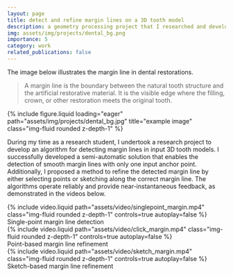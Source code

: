 ```yaml
---
layout: page
title: detect and refine margin lines on a 3D tooth model
description: a geometry processing project that I researched and developed while being a research student in Computer Graphics
img: assets/img/projects/dental_bg.png
importance: 5
category: work
related_publications: false
---
```


The image below illustrates the margin line in dental restorations. 
> A margin line is the boundary between the natural tooth structure and the artificial restorative material. 
> It is the visible edge where the filling, crown, or other restoration meets the original tooth.

<div class="row">
    <div class="mx-auto col-sm-8 mt-3 mt-md-0">
        {% include figure.liquid loading="eager" path="assets/img/projects/dental_bg.jpg" title="example image" class="img-fluid rounded z-depth-1" %}
    </div>
</div>

During my time as a research student, I undertook a research project to develop an algorithm for detecting margin lines in input 3D tooth models. I successfully developed a semi-automatic solution that enables the detection of smooth margin lines with only one input anchor point. Additionally, I proposed a method to refine the detected margin line by either selecting points or sketching along the correct margin line. The algorithms operate reliably and provide near-instantaneous feedback, as demonstrated in the videos below.

<div class="row">
    <div class="mx-auto col-sm-8 mt-3 mt-md-0">
        {% include video.liquid path="assets/video/singlepoint_margin.mp4" class="img-fluid rounded z-depth-1" controls=true autoplay=false %}
    </div>
</div>
<div class="caption">
    Single-point margin line detection
</div>


<div class="row">
    <div class="mx-auto col-sm-8 mt-3 mt-md-0">
        {% include video.liquid path="assets/video/click_margin.mp4" class="img-fluid rounded z-depth-1" controls=true autoplay=false %}
    </div>
</div>
<div class="caption">
    Point-based margin line refinement
</div>

<div class="row">
    <div class="mx-auto col-sm-8 mt-3 mt-md-0">
        {% include video.liquid path="assets/video/sketch_margin.mp4" class="img-fluid rounded z-depth-1" controls=true autoplay=false %}
    </div>
</div>
<div class="caption">
    Sketch-based margin line refinement
</div>
